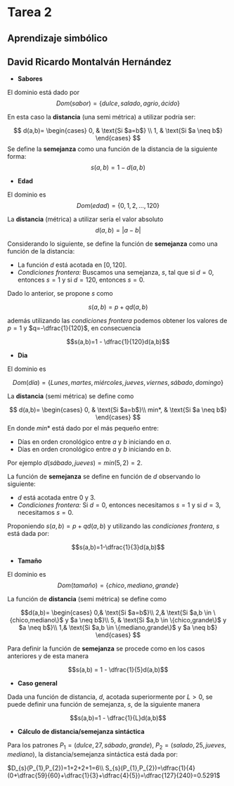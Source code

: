 # Tarea 2

## Aprendizaje simbólico

David Ricardo Montalván Hernández
---
* **Sabores**

El dominio está dado por
$$Dom(sabor)=\{dulce,salado,agrio,ácido\}$$

En esta caso la **distancia** (una semi métrica) a utilizar podría ser:

$$
d(a,b)=
\begin{cases}
0, & \text{Si $a=b$} \\
1, & \text{Si $a \neq b$}
\end{cases}
$$
Se define la **semejanza** como una función de la distancia de la siguiente forma:
$$s(a,b) = 1- d(a,b)$$

* **Edad**

El dominio es
$$Dom(edad)=\{0,1,2,\ldots,120\}$$

La **distancia** (métrica) a utilizar sería el valor absoluto
$$d(a,b) = |a-b|$$

Considerando lo siguiente, se define la función de **semejanza** como una función de la distancia:

* La función $d$ está acotada en $[0,120]$.
* *Condiciones frontera:* Buscamos una semejanza, $s$, tal que si $d=0$, entonces $s=1$ y si $d=120$, entonces $s=0$.

Dado lo anterior, se propone $s$ como

$$s(a,b)=p +qd(a,b)$$

además utilizando las *condiciones frontera* podemos obtener los valores de $p=1$ y $q=-\dfrac{1}{120}$, en consecuencia

$$s(a,b)=1 - \dfrac{1}{120}d(a,b)$$

* **Dia**

El dominio es

$$Dom(día)=\{Lunes,martes,miércoles,jueves,viernes,sábado,domingo\}$$

La **distancia** (semi métrica) se define como

$$
d(a,b)=
\begin{cases}
0, & \text{Si $a=b$}\\
min*, & \text{Si $a \neq b$}
\end{cases}
$$
En donde $min*$ está dado por el más pequeño entre:

* Días en orden cronológico entre $a$ y $b$ iniciando en $a$.
* Días en orden cronológico entre $a$ y $b$ iniciando en $b$.

Por ejemplo $d(sábado,jueves)=min(5,2)=2$.

La función de **semejanza** se define en función de $d$ observando lo siguiente:

* $d$ está acotada entre $0$ y $3$.
* *Condiciones frontera:* Si $d=0$, entonces necesitamos $s=1$ y si $d=3$, necesitamos $s=0$.

Proponiendo $s(a,b)=p+qd(a,b)$ y utilizando las *condiciones frontera*, $s$ está dada por:

$$s(a,b)=1-\dfrac{1}{3}d(a,b)$$

* **Tamaño**

El dominio es
$$Dom(tamaño)=\{chico,mediano,grande\}$$

La función de **distancia** (semi métrica) se define como

$$d(a,b)=
\begin{cases}
0,& \text{Si $a=b$}\\
2,& \text{Si $a,b \in \{chico,mediano\}$ y $a \neq b$}\\
5, & \text{Si $a,b \in \{chico,grande\}$ y $a \neq b$}\\
1,& \text{Si $a,b \in \{mediano,grande\}$ y $a \neq b$}
\end{cases}
$$

Para definir la función de **semejanza** se procede como en los casos anteriores y de esta manera

$$s(a,b) = 1 - \dfrac{1}{5}d(a,b)$$

* **Caso general**

Dada una función de distancia, $d$, acotada superiormente por $L>0$, se puede definir una función de semejanza, $s$, de la siguiente manera

$$s(a,b)=1 - \dfrac{1}{L}d(a,b)$$

* **Cálculo de distancia/semejanza sintáctica**

Para los patrones $P_{1}=(dulce,27,sábado,grande)$, $P_{2}=(salado,25,jueves,mediano)$, la distancia/semejanza sintáctica está dada por:

$D_{s}(P_{1},P_{2})=1+2+2+1=6\\
S_{s}(P_{1},P_{2})=\dfrac{1}{4}(0+\dfrac{59}{60}+\dfrac{1}{3}+\dfrac{4}{5})=\dfrac{127}{240}=0.5291$
